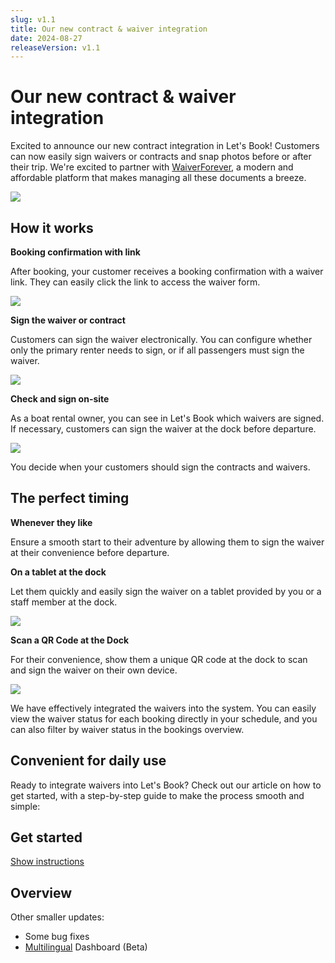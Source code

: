 ```yaml
---
slug: v1.1
title: Our new contract & waiver integration
date: 2024-08-27
releaseVersion: v1.1
---
```


# Our new contract & waiver integration

Excited to announce our new contract integration in Let's Book! Customers can now easily sign waivers or contracts and snap photos before or after their trip. We're excited to partner with [WaiverForever](https://www.waiverforever.com/), a modern and affordable platform that makes managing all these documents a breeze.

![](./images/v1.1.waivers_documents_sign_rental.png)

## How it works

**Booking confirmation with link**

After booking, your customer receives a booking confirmation with a waiver link. They can easily click the link to access the waiver form.

![](./images/v1.1.click_link.png)

**Sign the waiver or contract**

Customers can sign the waiver electronically. You can configure whether only the primary renter needs to sign, or if all passengers must sign the waiver.

![](./images/v1.1.sign_the_waiver_contract.png)

**Check and sign on-site**

As a boat rental owner, you can see in Let's Book which waivers are signed. If necessary, customers can sign the waiver at the dock before departure.

![](./images/v1.1.sign_waiver_mobile.jpg)

You decide when your customers should sign the contracts and waivers.

## The perfect timing

**Whenever they like**

Ensure a smooth start to their adventure by allowing them to sign the waiver at their convenience before departure.

**On a tablet at the dock**

Let them quickly and easily sign the waiver on a tablet provided by you or a staff member at the dock.

![](./images/v1.1.sign_tablet_waiver.jpg)

**Scan a QR Code at the Dock**

For their convenience, show them a unique QR code at the dock to scan and sign the waiver on their own device.

![](./images/v1.1.sign_qr_waiver_dock_boatrental.jpg)

We have effectively integrated the waivers into the system. You can easily view the waiver status for each booking directly in your schedule, and you can also filter by waiver status in the bookings overview.

## Convenient for daily use

Ready to integrate waivers into Let's Book? Check out our article on how to get started, with a step-by-step guide to make the process smooth and simple:

## Get started

[Show instructions](/guides/settings/waivers/set-up-waivers/)

## Overview

Other smaller updates:

- Some bug fixes
- [Multilingual](https://dashboard.letsbook.app/account/profile) Dashboard (Beta)
